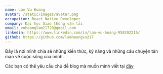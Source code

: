 ```yaml
---
name: Lam Vu Hoang
avatar: /static/images/avatar.png
occupation: React Native Developer
company: Đại học Giao thông vận tải
email: vuhoanglam21720@gmail.com
linkedin: https://www.linkedin.com/in/lam-vu-hoang-958202216/
github: https://github.com/lamhoangvu217
---
```


Đây là nơi mình chia sẻ những kiến thức, kỹ năng và những câu chuyện tản mạn về cuộc sống của mình.

Các bạn có thể yêu cầu chủ đề blog mà muốn mình viết tại [đây](https://tally.so/r/3xQO9w)
